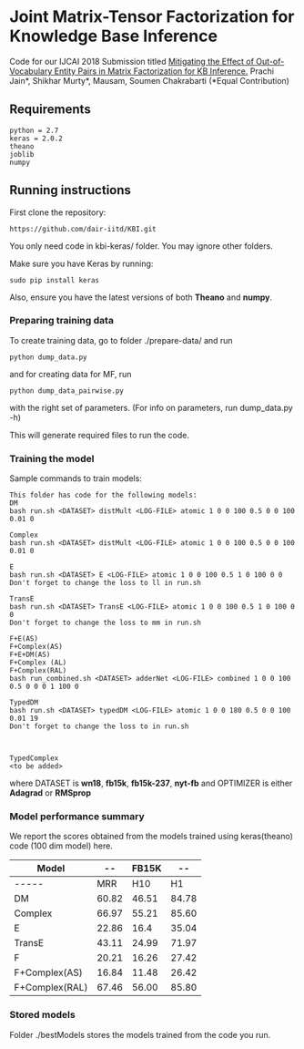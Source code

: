 # Joint Matrix-Tensor Factorization for Knowledge Base Inference

Code for our IJCAI 2018 Submission titled [Mitigating the Effect of Out-of-Vocabulary Entity Pairs in Matrix Factorization for KB Inference.](http://www.cse.iitd.ernet.in/~mausam/papers/ijcai18b.pdf) Prachi Jain*, Shikhar Murty*, Mausam, Soumen Chakrabarti  (*Equal Contribution)

## Requirements
```
python = 2.7
keras = 2.0.2
theano
joblib
numpy
```

## Running instructions
First clone the repository:
```
https://github.com/dair-iitd/KBI.git
```
You only need code in kbi-keras/ folder. You may ignore other folders.

Make sure you have Keras by running:
```
sudo pip install keras
```
Also, ensure you have the latest versions of both **Theano** and **numpy**.

### Preparing training data
To create training data, go to folder ./prepare-data/ and run
```
python dump_data.py 
```

and for creating data for MF, run
```
python dump_data_pairwise.py 
```
with the right set of parameters. (For info on parameters, run dump_data.py -h)

This will generate required files to run the code.


### Training the model
Sample commands to train models:
```
This folder has code for the following models: 
DM
bash run.sh <DATASET> distMult <LOG-FILE> atomic 1 0 0 100 0.5 0 0 100 0.01 0

Complex
bash run.sh <DATASET> distMult <LOG-FILE> atomic 1 0 0 100 0.5 0 0 100 0.01 0

E
bash run.sh <DATASET> E <LOG-FILE> atomic 1 0 0 100 0.5 1 0 100 0 0
Don't forget to change the loss to ll in run.sh

TransE 
bash run.sh <DATASET> TransE <LOG-FILE> atomic 1 0 0 100 0.5 1 0 100 0 0
Don't forget to change the loss to mm in run.sh

F+E(AS)
F+Complex(AS)
F+E+DM(AS)
F+Complex (AL) 
F+Complex(RAL)
bash run_combined.sh <DATASET> adderNet <LOG-FILE> combined 1 0 0 100 0.5 0 0 0 1 100 0

TypedDM
bash run.sh <DATASET> typedDM <LOG-FILE> atomic 1 0 0 180 0.5 0 0 100 0.01 19
Don't forget to change the loss to in run.sh



TypedComplex
<to be added>

```


where DATASET is **wn18**, **fb15k**, **fb15k-237**, **nyt-fb** and OPTIMIZER is either **Adagrad** or **RMSprop**

### Model performance summary
We report the scores obtained from the models trained using keras(theano) code (100 dim model) here.

| Model | -- | FB15K |--  |
| -----|-- |---|--|
| -----| MRR | H10| H1|
| DM | 60.82 | 46.51 | 84.78 |
| Complex | 66.97 | 55.21 | 85.60 |
|E|22.86|16.4|35.04|
|TransE|43.11|24.99|71.97|
|F|20.21|16.26|27.42|
|F+Complex(AS)|16.84|11.48|26.42|
|F+Complex(RAL)|67.46|56.00|85.80|


### Stored models
Folder ./bestModels stores the models trained from the code you run.
